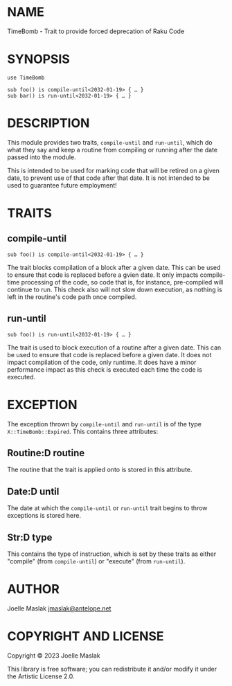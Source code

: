 NAME
====

TimeBomb - Trait to provide forced deprecation of Raku Code

SYNOPSIS
========

    use TimeBomb

    sub foo() is compile-until<2032-01-19> { … }
    sub bar() is run-until<2032-01-19> { … }

DESCRIPTION
===========

This module provides two traits, `compile-until` and `run-until`, which do what they say and keep a routine from compiling or running after the date passed into the module.

This is intended to be used for marking code that will be retired on a given date, to prevent use of that code after that date. It is not intended to be used to guarantee future employment!

TRAITS
======

compile-until
-------------

    sub foo() is compile-until<2032-01-19> { … }

The <compile-until> trait blocks compilation of a block after a given date. This can be used to ensure that code is replaced before a gvien date. It only impacts compile-time processing of the code, so code that is, for instance, pre-compiled will continue to run. This check also will not slow down execution, as nothing is left in the routine's code path once compiled.

run-until
---------

    sub foo() is run-until<2032-01-19> { … }

The <run-until> trait is used to block execution of a routine after a given date. This can be used to ensure that code is replaced before a given date. It does not impact compilation of the code, only runtime. It does have a minor performance impact as this check is executed each time the code is executed.

EXCEPTION
=========

The exception thrown by `compile-until` and `run-until` is of the type `X::TimeBomb::Expired`. This contains three attributes:

Routine:D routine
-----------------

The routine that the trait is applied onto is stored in this attribute.

Date:D until
------------

The date at which the `compile-until` or `run-until` trait begins to throw exceptions is stored here.

Str:D type
----------

This contains the type of instruction, which is set by these traits as either "compile" (from `compile-until`) or "execute" (from `run-until`).

AUTHOR
======

Joelle Maslak <jmaslak@antelope.net>

COPYRIGHT AND LICENSE
=====================

Copyright © 2023 Joelle Maslak

This library is free software; you can redistribute it and/or modify it under the Artistic License 2.0.

